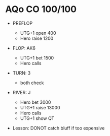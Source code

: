 # AQo CO 100/100
* PREFLOP
  * UTG+1 open 400  
  * Hero raise 1200
* FLOP: AK6
  * UTG+1 bet 1500
  * Hero calls
* TURN: 3
  * both check
* RIVER: J
  * Hero bet 3000
  * UTG+1 raise 13000
  * Hero calls
  * UTG+1 show QT

* Lesson: DONOT catch bluff if too expensive

